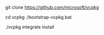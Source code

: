 git clone https://github.com/microsoft/vcpkg

cd vcpkg
./bootstrap-vcpkg.bat

./vcpkg integrate install
